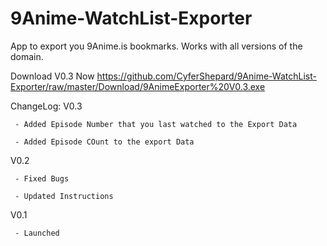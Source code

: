 # 9Anime-WatchList-Exporter
App to export you 9Anime.is bookmarks. Works with all versions of the domain.


Download V0.3 Now
https://github.com/CyferShepard/9Anime-WatchList-Exporter/raw/master/Download/9AnimeExporter%20V0.3.exe

ChangeLog:
V0.3 

     - Added Episode Number that you last watched to the Export Data

     - Added Episode COunt to the export Data
	 
V0.2 

     - Fixed Bugs

     - Updated Instructions

V0.1 

     - Launched
